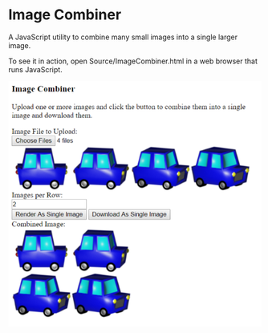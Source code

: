 Image Combiner
==============

A JavaScript utility to combine many small images into a single larger image.

To see it in action, open Source/ImageCombiner.html in a web browser that runs JavaScript.

<img src="Screenshot.png" />
